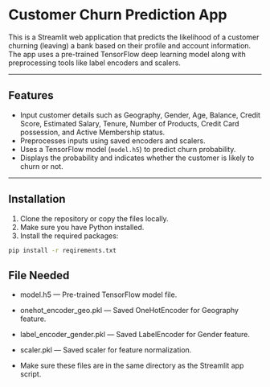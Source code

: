 # Customer Churn Prediction App

This is a Streamlit web application that predicts the likelihood of a customer churning (leaving) a bank based on their profile and account information. The app uses a pre-trained TensorFlow deep learning model along with preprocessing tools like label encoders and scalers.

---

## Features

- Input customer details such as Geography, Gender, Age, Balance, Credit Score, Estimated Salary, Tenure, Number of Products, Credit Card possession, and Active Membership status.
- Preprocesses inputs using saved encoders and scalers.
- Uses a TensorFlow model (`model.h5`) to predict churn probability.
- Displays the probability and indicates whether the customer is likely to churn or not.

---

## Installation

1. Clone the repository or copy the files locally.
2. Make sure you have Python installed.
3. Install the required packages:

```bash
pip install -r reqirements.txt

```

## File Needed

- model.h5 — Pre-trained TensorFlow model file.

- onehot_encoder_geo.pkl — Saved OneHotEncoder for Geography feature.

- label_encoder_gender.pkl — Saved LabelEncoder for Gender feature.

- scaler.pkl — Saved scaler for feature normalization.

- Make sure these files are in the same directory as the Streamlit app script.
